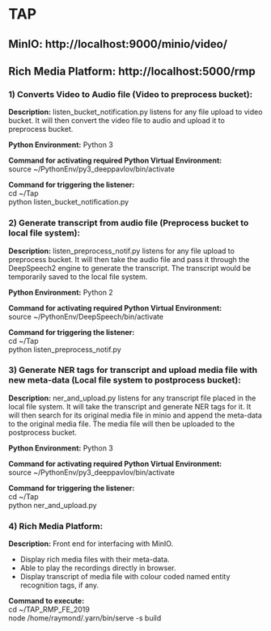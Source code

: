 # TAP

## MinIO: http://localhost:9000/minio/video/  
## Rich Media Platform: http://localhost:5000/rmp  

### 1) Converts Video to Audio file (Video to preprocess bucket):  
**Description:** listen_bucket_notification.py listens for any file upload to video bucket. It will then convert the video file to audio and upload it to preprocess bucket.

**Python Environment:** Python 3

**Command for activating required Python Virtual Environment:**  
source ~/PythonEnv/py3_deeppavlov/bin/activate  

**Command for triggering the listener:**  
cd ~/Tap  
python listen_bucket_notification.py  

### 2) Generate transcript from audio file (Preprocess bucket to local file system):  
**Description:** listen_preprocess_notif.py listens for any file upload to preprocess bucket. It will then take the audio file and pass it through the DeepSpeech2 engine to generate the transcript. The transcript would be temporarily saved to the local file system.

**Python Environment:** Python 2

**Command for activating required Python Virtual Environment:**  
source ~/PythonEnv/DeepSpeech/bin/activate  

**Command for triggering the listener:**  
cd ~/Tap  
python listen_preprocess_notif.py  

### 3) Generate NER tags for transcript and upload media file with new meta-data (Local file system to postprocess bucket):  
**Description:** ner_and_upload.py listens for any transcript file placed in the local file system. It will take the transcript and generate NER tags for it. It will then search for its original media file in minio and append the meta-data to the original media file. The media file will then be uploaded to the postprocess bucket.

**Python Environment:** Python 3

**Command for activating required Python Virtual Environment:**  
source ~/PythonEnv/py3_deeppavlov/bin/activate  

**Command for triggering the listener:**  
cd ~/Tap  
python ner_and_upload.py  

### 4) Rich Media Platform:  
**Description:** Front end for interfacing with MinIO. 
- Display rich media files with their meta-data.
- Able to play the recordings directly in browser.
- Display transcript of media file with colour coded named entity recognition tags, if any.

**Command to execute:**  
cd ~/TAP_RMP_FE_2019  
node /home/raymond/.yarn/bin/serve -s build  